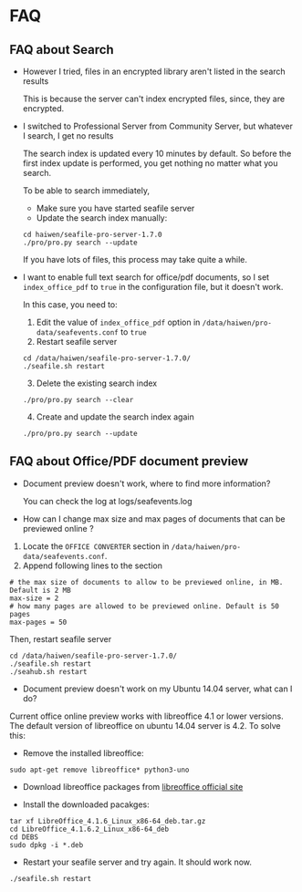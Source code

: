# FAQ
## <a id="wiki-search-faq"></a>FAQ about Search ##

- However I tried, files in an encrypted library aren't listed in the search results 

  This is because the server can't index encrypted files, since, they are encrypted.

- I switched to Professional Server from Community Server, but whatever I search, I get no results

  The search index is updated every 10 minutes by default. So before the first index update is performed, you get nothing no matter what you search.

  To be able to search immediately,

  - Make sure you have started seafile server
  - Update the search index manually:
  ```
  cd haiwen/seafile-pro-server-1.7.0
  ./pro/pro.py search --update
  ```

  If you have lots of files, this process may take quite a while.

- I want to enable full text search for office/pdf documents, so I set `index_office_pdf` to `true` in the configuration file, but it doesn't work.

  In this case, you need to:
  1. Edit the value of `index_office_pdf` option in `/data/haiwen/pro-data/seafevents.conf` to `true`
  2. Restart seafile server
  ```
  cd /data/haiwen/seafile-pro-server-1.7.0/
  ./seafile.sh restart
  ```
  3. Delete the existing search index
  ```
  ./pro/pro.py search --clear
  ```
  4. Create and update the search index again
  ```
  ./pro/pro.py search --update
  ```

## <a id="wiki-doc-preview"></a>FAQ about Office/PDF document preview ##

- Document preview doesn't work, where to find more information?

    You can check the log at logs/seafevents.log


- How can I change max size and max pages of documents that can be previewed online ?

 1. Locate the `OFFICE CONVERTER` section in `/data/haiwen/pro-data/seafevents.conf`.
 2. Append following lines to the section
```
# the max size of documents to allow to be previewed online, in MB. Default is 2 MB
max-size = 2
# how many pages are allowed to be previewed online. Default is 50 pages
max-pages = 50
```
 
Then, restart seafile server
```
cd /data/haiwen/seafile-pro-server-1.7.0/
./seafile.sh restart
./seahub.sh restart
```

- Document preview doesn't work on my Ubuntu 14.04 server, what can I do?

Current office online preview works with libreoffice 4.1 or lower versions. The default version of libreoffice on ubuntu 14.04 server is 4.2. To solve this:

- Remove the installed libreoffice:
```
sudo apt-get remove libreoffice* python3-uno
```
- Download libreoffice packages from [libreoffice official site](http://sourceforge.net/projects/libreoffice.mirror/files/LibreOffice%204.1.6/)

- Install the downloaded pacakges:
```
tar xf LibreOffice_4.1.6_Linux_x86-64_deb.tar.gz
cd LibreOffice_4.1.6.2_Linux_x86-64_deb
cd DEBS
sudo dpkg -i *.deb
```

- Restart your seafile server and try again. It should work now.
```
./seafile.sh restart
```

